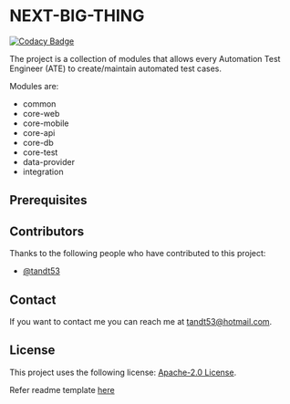 # NEXT-BIG-THING

[![Codacy Badge](https://app.codacy.com/project/badge/Grade/a19d9bd42536436da05e28ef33b4f220)](https://www.codacy.com/gh/tandt53/next-big-thing/dashboard?utm_source=github.com&amp;utm_medium=referral&amp;utm_content=tandt53/next-big-thing&amp;utm_campaign=Badge_Grade)

The project is a collection of modules that allows every Automation Test Engineer (ATE) to create/maintain automated test cases.

Modules are:

- common
- core-web
- core-mobile
- core-api
- core-db
- core-test
- data-provider
- integration

## Prerequisites

## Contributors

Thanks to the following people who have contributed to this project:

- [@tandt53](https://github.com/tandt53)

## Contact

If you want to contact me you can reach me at <tandt53@hotmail.com>.

## License
<!--- If you're not sure which open license to use see https://choosealicense.com/--->

This project uses the following license: [Apache-2.0 License](https://github.com/tandt53/next-big-thing/blob/master/LICENSE).

Refer readme template [here](https://github.com/scottydocs/README-template.md)